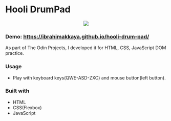 # Hooli DrumPad



<div align="center">
  <kbd>
    <img src="https://user-images.githubusercontent.com/71381757/155562603-d4273860-38a6-4c63-90c9-6f3e383c791c.png" />
  </kbd>
</div>

### Demo: https://ibrahimakkaya.github.io/hooli-drum-pad/

As part of The Odin Projects, I developed it for HTML, CSS, JavaScript DOM practice.

### Usage

- Play with keyboard keys(QWE-ASD-ZXC) and mouse button(left button).

### Built with

- HTML
- CSS(Flexbox)
- JavaScript
